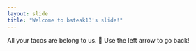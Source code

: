 ```yaml
---
layout: slide
title: "Welcome to bsteak13's slide!"
---
```

All your tacos are belong to us. :tada:
Use the left arrow to go back!
